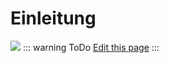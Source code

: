 # Einleitung
![](/iobroker_pixelit.png)
::: warning ToDo
 [Edit this page](https://github.com/o0shojo0o/doc/edit/master/src/pixelit/nodered_nodes.md)
:::
